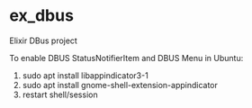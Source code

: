 # ex_dbus
Elixir DBus project

To enable DBUS StatusNotifierItem and DBUS Menu in Ubuntu:
1. sudo apt install libappindicator3-1
2. sudo apt install gnome-shell-extension-appindicator
3. restart shell/session